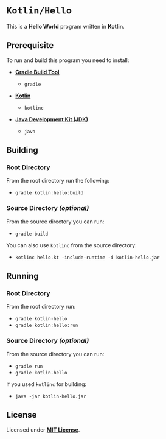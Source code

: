 # `Kotlin/Hello`

This is a **Hello World** program written in **Kotlin**.

## Prerequisite

To run and build this program you need to install:

* [**Gradle Build Tool**](https://gradle.org/install/)
  * `gradle`

* [**Kotlin**](https://sdkman.io/sdks#kotlin)
  * `kotlinc`

* [**Java Development Kit (JDK)**](https://sdkman.io/jdks)
  * `java`

## Building

### Root Directory

From the root directory run the following:

* `gradle kotlin:hello:build`

### Source Directory _(optional)_

From the source directory you can run:

* `gradle build`

You can also use `kotlinc` from the source directory:

* `kotlinc hello.kt -include-runtime -d kotlin-hello.jar`

## Running

### Root Directory

From the root directory run:

* `gradle kotlin-hello`
* `gradle kotlin:hello:run`

### Source Directory _(optional)_

From the source directory you can run:

* `gradle run`
* `gradle kotlin-hello`

If you used `kotlinc` for building:

* `java -jar kotlin-hello.jar`

## License

Licensed under [**MIT License**](https://github.com/altersabeh/codes/blob/main/LICENSE).
